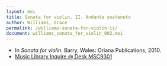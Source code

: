 ```yaml
---
layout: mei
title: Sonata for violin, II. Andante sostenuto
author: Williams, Grace
permalink: /williams-sonata-for-violin-ii/
document: williams_sonata_for_violin_002.mei
---
```


- In *Sonata for violin.* Barry, Wales: Oriana Publications, 2010.
- <a href="https://tufts.primo.exlibrisgroup.com/permalink/01TUN_INST/1kc9gia/alma991018207549803851" target="_blank"> Music Library Inquire @ Desk MSC9301</a>
